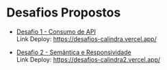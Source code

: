 # Desafios Propostos

* [Desafio 1 - Consumo de API](https://github.com/kaiohenrikk/desafios-calindra/tree/main/desafio-1)<br />
Link Deploy: https://desafios-calindra.vercel.app/

* [Desafio 2 - Semântica e Responsividade](https://github.com/kaiohenrikk/desafios-calindra/tree/main/desafio-2)<br />
Link Deploy: https://desafios-calindra2.vercel.app/

